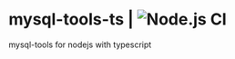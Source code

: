 # mysql-tools-ts | ![Node.js CI](https://github.com/iy88/mysql-tools-ts/workflows/Node.js%20CI/badge.svg)
mysql-tools for nodejs with typescript

